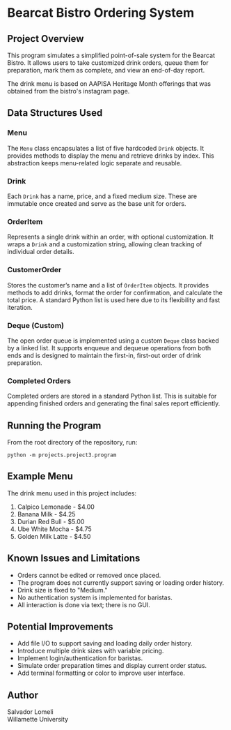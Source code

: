 # Bearcat Bistro Ordering System

## Project Overview

This program simulates a simplified point-of-sale system for the Bearcat Bistro. It allows users to take customized drink orders, queue them for preparation, mark them as complete, and view an end-of-day report. 

The drink menu is based on AAPISA Heritage Month offerings that was obtained from the bistro's instagram page. 

## Data Structures Used

### Menu
The `Menu` class encapsulates a list of five hardcoded `Drink` objects. It provides methods to display the menu and retrieve drinks by index. This abstraction keeps menu-related logic separate and reusable.

### Drink
Each `Drink` has a name, price, and a fixed medium size. These are immutable once created and serve as the base unit for orders.

### OrderItem
Represents a single drink within an order, with optional customization. It wraps a `Drink` and a customization string, allowing clean tracking of individual order details.

### CustomerOrder
Stores the customer’s name and a list of `OrderItem` objects. It provides methods to add drinks, format the order for confirmation, and calculate the total price. A standard Python list is used here due to its flexibility and fast iteration.

### Deque (Custom)
The open order queue is implemented using a custom `Deque` class backed by a linked list. It supports enqueue and dequeue operations from both ends and is designed to maintain the first-in, first-out order of drink preparation.

### Completed Orders
Completed orders are stored in a standard Python list. This is suitable for appending finished orders and generating the final sales report efficiently.

## Running the Program

From the root directory of the repository, run:

```
python -m projects.project3.program
```


## Example Menu

The drink menu used in this project includes:

1. Calpico Lemonade - $4.00  
2. Banana Milk - $4.25  
3. Durian Red Bull - $5.00  
4. Ube White Mocha - $4.75  
5. Golden Milk Latte - $4.50


## Known Issues and Limitations

- Orders cannot be edited or removed once placed.
- The program does not currently support saving or loading order history.
- Drink size is fixed to "Medium."
- No authentication system is implemented for baristas.
- All interaction is done via text; there is no GUI.

## Potential Improvements

- Add file I/O to support saving and loading daily order history.
- Introduce multiple drink sizes with variable pricing.
- Implement login/authentication for baristas.
- Simulate order preparation times and display current order status.
- Add terminal formatting or color to improve user interface.

## Author

Salvador Lomeli  
Willamette University